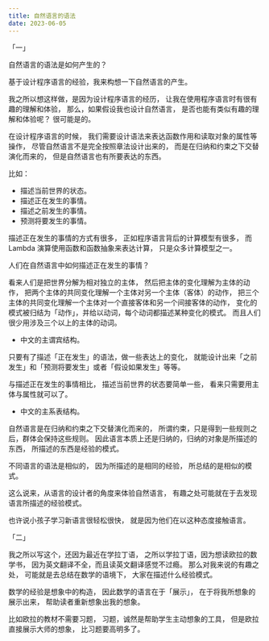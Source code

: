 ```yaml
---
title: 自然语言的语法
date: 2023-06-05
---
```


「一」

自然语言的语法是如何产生的？

基于设计程序语言的经验，我来构想一下自然语言的产生。

我之所以想这样做，是因为设计程序语言的经历，
让我在使用程序语言时有很有趣的理解和体验，
那么，如果假设我也设计自然语言，
是否也能有类似有趣的理解和体验呢？
很可能是的。

在设计程序语言的时候，
我们需要设计语法来表达函数作用和读取对象的属性等操作，
尽管自然语言不是完全按照章法设计出来的，
而是在归纳和约束之下交替演化而来的，
但是自然语言也有所要表达的东西。

比如：

- 描述当前世界的状态。
- 描述正在发生的事情。
- 描述之前发生的事情。
- 预测将要发生的事情。

描述正在发生的事情的方式有很多，
正如程序语言背后的计算模型有很多，
而 Lambda 演算使用函数和函数抽象来表达计算，
只是众多计算模型之一。

人们在自然语言中如何描述正在发生的事情？

看来人们是把世界分解为相对独立的主体，
然后把主体的变化理解为主体的动作，
把两个主体的共同变化理解一个主体对另一个主体（客体）的动作，
把三个主体的共同变化理解一个主体对一个直接客体和另一个间接客体的动作，
变化的模式被归结为「动作」，并给以动词，每个动词都描述某种变化的模式。
而且人们很少用涉及三个以上的主体的动词。

- 中文的主谓宾结构。

只要有了描述「正在发生」的语法，做一些表达上的变化，
就能设计出来「之前发生」和「预测将要发生」或者「假设如果发生」等等。

与描述正在发生的事情相比，
描述当前世界的状态要简单一些，
看来只需要用主体与属性就可以了。

- 中文的主系表结构。

自然语言是在归纳和约束之下交替演化而来的，
所谓约束，只是得到一些规则之后，群体会保持这些规则。
因此语言本质上还是归纳的，归纳的对象是所描述的东西，
所描述的东西是经验的模式。

不同语言的语法是相似的，
因为所描述的是相同的经验，
所总结的是相似的模式。

这么说来，从语言的设计者的角度来体验自然语言，
有趣之处可能就在于去发现语言所描述的经验模式。

也许说小孩子学习新语言很轻松很快，
就是因为他们在以这种态度接触语言。

「二」

我之所以写这个，还因为最近在学拉丁语，
之所以学拉丁语，因为想读欧拉的数学书，
因为英文翻译不全，而且读英文翻译感觉不过瘾。
那么对我来说的有趣之处，
可能就是去总结在数学的语境下，
大家在描述什么经验模式。

数学的经验是想象中的构造，
因此数学的语言在于「展示」，
在于将我所想象的展示出来，
帮助读者重新想象出我的想象。

比如欧拉的教材不需要习题，
习题，诚然是帮助学生主动想象的工具，
但是欧拉直接展示大师的想象，
比习题要高明多了。

